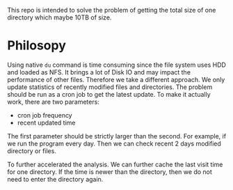 This repo is intended to solve the problem of
getting the total size of one directory which
maybe 10TB of size.

# Philosopy
Using native `du` command is time consuming since
the file system uses HDD and loaded as NFS. It brings
a lot of Disk IO and may impact the performance of
other files. Therefore we take a different approach.
We only update statistics of recently modified files
and directories. The problem should be run as a cron
job to get the latest update. To make it actually work,
there are two parameters:

* cron job frequency
* recent updated time

The first parameter should be strictly larger than the
second. For example, if we run the program every day. Then
we can check recent 2 days modified directory or files.

To further accelerated the analysis. We can further cache the
last visit time for one directory. If the time is newer than
the directory, then we do not need to enter the directory again.

